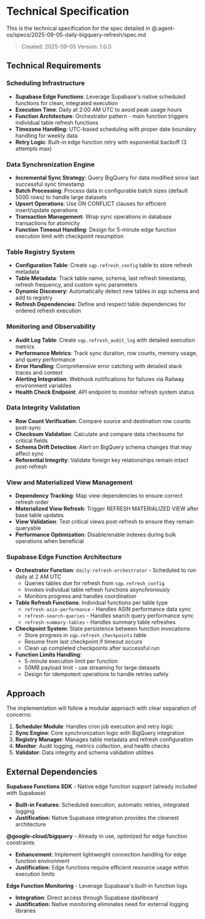 # Technical Specification

This is the technical specification for the spec detailed in @.agent-os/specs/2025-09-05-daily-bigquery-refresh/spec.md

> Created: 2025-09-05
> Version: 1.0.0

## Technical Requirements

### Scheduling Infrastructure
- **Supabase Edge Functions**: Leverage Supabase's native scheduled functions for clean, integrated execution
- **Execution Time**: Daily at 2:00 AM UTC to avoid peak usage hours
- **Function Architecture**: Orchestrator pattern - main function triggers individual table refresh functions
- **Timezone Handling**: UTC-based scheduling with proper date boundary handling for weekly data
- **Retry Logic**: Built-in edge function retry with exponential backoff (3 attempts max)

### Data Synchronization Engine  
- **Incremental Sync Strategy**: Query BigQuery for data modified since last successful sync timestamp
- **Batch Processing**: Process data in configurable batch sizes (default 5000 rows) to handle large datasets
- **Upsert Operations**: Use ON CONFLICT clauses for efficient insert/update operations
- **Transaction Management**: Wrap sync operations in database transactions for atomicity
- **Function Timeout Handling**: Design for 5-minute edge function execution limit with checkpoint resumption

### Table Registry System
- **Configuration Table**: Create `sqp.refresh_config` table to store refresh metadata
- **Table Metadata**: Track table name, schema, last refresh timestamp, refresh frequency, and custom sync parameters
- **Dynamic Discovery**: Automatically detect new tables in sqp schema and add to registry
- **Refresh Dependencies**: Define and respect table dependencies for ordered refresh execution

### Monitoring and Observability
- **Audit Log Table**: Create `sqp.refresh_audit_log` with detailed execution metrics
- **Performance Metrics**: Track sync duration, row counts, memory usage, and query performance
- **Error Handling**: Comprehensive error catching with detailed stack traces and context
- **Alerting Integration**: Webhook notifications for failures via Railway environment variables
- **Health Check Endpoint**: API endpoint to monitor refresh system status

### Data Integrity Validation
- **Row Count Verification**: Compare source and destination row counts post-sync
- **Checksum Validation**: Calculate and compare data checksums for critical fields
- **Schema Drift Detection**: Alert on BigQuery schema changes that may affect sync
- **Referential Integrity**: Validate foreign key relationships remain intact post-refresh

### View and Materialized View Management
- **Dependency Tracking**: Map view dependencies to ensure correct refresh order
- **Materialized View Refresh**: Trigger REFRESH MATERIALIZED VIEW after base table updates
- **View Validation**: Test critical views post-refresh to ensure they remain queryable
- **Performance Optimization**: Disable/enable indexes during bulk operations when beneficial

### Supabase Edge Function Architecture
- **Orchestrator Function**: `daily-refresh-orchestrator` - Scheduled to run daily at 2 AM UTC
  - Queries tables due for refresh from `sqp.refresh_config`
  - Invokes individual table refresh functions asynchronously
  - Monitors progress and handles coordination
- **Table Refresh Functions**: Individual functions per table type
  - `refresh-asin-performance` - Handles ASIN performance data sync
  - `refresh-search-queries` - Handles search query performance sync
  - `refresh-summary-tables` - Handles summary table refreshes
- **Checkpoint System**: State persistence between function invocations
  - Store progress in `sqp.refresh_checkpoints` table
  - Resume from last checkpoint if timeout occurs
  - Clean up completed checkpoints after successful run
- **Function Limits Handling**:
  - 5-minute execution limit per function
  - 50MB payload limit - use streaming for large datasets
  - Design for idempotent operations to handle retries safely

## Approach

The implementation will follow a modular approach with clear separation of concerns:

1. **Scheduler Module**: Handles cron job execution and retry logic
2. **Sync Engine**: Core synchronization logic with BigQuery integration
3. **Registry Manager**: Manages table metadata and refresh configuration
4. **Monitor**: Audit logging, metrics collection, and health checks
5. **Validator**: Data integrity and schema validation utilities

## External Dependencies

**Supabase Functions SDK** - Native edge function support (already included with Supabase)
- **Built-in Features**: Scheduled execution, automatic retries, integrated logging
- **Justification:** Native Supabase integration provides the cleanest architecture

**@google-cloud/bigquery** - Already in use, optimized for edge function constraints
- **Enhancement**: Implement lightweight connection handling for edge function environment
- **Justification:** Edge functions require efficient resource usage within execution limits

**Edge Function Monitoring** - Leverage Supabase's built-in function logs
- **Integration**: Direct access through Supabase dashboard
- **Justification:** Native monitoring eliminates need for external logging libraries